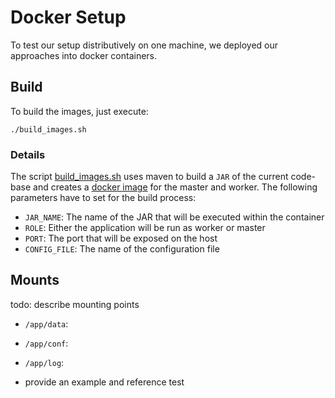 # Docker Setup

To test our setup distributively on one machine, we deployed our approaches into docker containers.

## Build

To build the images, just execute:

```
./build_images.sh
```

### Details

The script [build_images.sh](build_images.sh) uses maven to build a `JAR` of the current code-base and creates a 
[docker image](Dockerfile-DER) for the master and worker. The following parameters have to set for the build process:
* `JAR_NAME`: The name of the JAR that will be executed within the container
* `ROLE`: Either the application will be run as worker or master
* `PORT`: The port that will be exposed on the host
* `CONFIG_FILE`: The name of the configuration file

## Mounts

todo: describe mounting points

* `/app/data`:
* `/app/conf`:
* `/app/log`:

* provide an example and reference test

